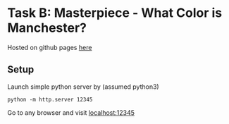 # Task B: Masterpiece - What Color is Manchester?
Hosted on github pages [here](https://ckhan6241.github.io/b1-manchester/)

## Setup
Launch simple python server by (assumed python3)
```
python -m http.server 12345
```
Go to any browser and visit [localhost:12345](localhost:12345)
